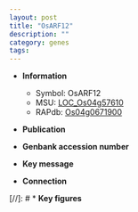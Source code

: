 ```yaml
---
layout: post
title: "OsARF12"
description: ""
category: genes
tags: 
---
```


* **Information**  
    + Symbol: OsARF12  
    + MSU: [LOC_Os04g57610](http://rice.uga.edu/cgi-bin/ORF_infopage.cgi?orf=LOC_Os04g57610)  
    + RAPdb: [Os04g0671900](http://rapdb.dna.affrc.go.jp/viewer/gbrowse_details/irgsp1?name=Os04g0671900)  

* **Publication**  

* **Genbank accession number**  

* **Key message**  

* **Connection**  

[//]: # * **Key figures**  


